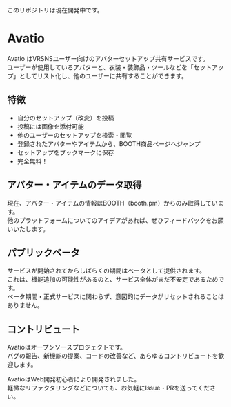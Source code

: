 このリポジトリは現在開発中です。

# Avatio

Avatio はVRSNSユーザー向けのアバターセットアップ共有サービスです。<br>
ユーザーが使用しているアバターと、衣装・装飾品・ツールなどを「セットアップ」としてリスト化し、他のユーザーに共有することができます。

## 特徴

- 自分のセットアップ（改変）を投稿
- 投稿には画像を添付可能
- 他のユーザーのセットアップを検索・閲覧
- 登録されたアバターやアイテムから、BOOTH商品ページへジャンプ
- セットアップをブックマークに保存
- 完全無料！

## アバター・アイテムのデータ取得

現在、アバター・アイテムの情報はBOOTH（booth.pm）からのみ取得しています。<br>
他のプラットフォームについてのアイデアがあれば、ぜひフィードバックをお願いいたします。

## パブリックベータ

サービスが開始されてからしばらくの期間はベータとして提供されます。<br>
これは、機能追加の可能性があるのと、サービス全体がまだ不安定であるためです。<br>
ベータ期間・正式サービスに関わらず、意図的にデータがリセットされることはありません。

## コントリビュート

Avatioはオープンソースプロジェクトです。<br>
バグの報告、新機能の提案、コードの改善など、あらゆるコントリビュートを歓迎します。

AvatioはWeb開発初心者により開発されました。<br>
軽微なリファクタリングなどについても、お気軽にIssue・PRを送ってください。
